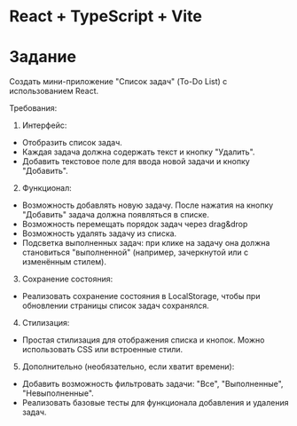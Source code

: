 # React + TypeScript + Vite

# Задание

Создать мини-приложение "Список задач" (To-Do List) с использованием React.

Требования:

1. Интерфейс:
 - Отобразить список задач.
 - Каждая задача должна содержать текст и кнопку "Удалить".
 - Добавить текстовое поле для ввода новой задачи и кнопку "Добавить".

2. Функционал:
 - Возможность добавлять новую задачу. После нажатия на кнопку "Добавить" задача должна появляться в списке.
-  Возможность перемещать порядок задач через drag&amp;drop
 - Возможность удалять задачу из списка.
 - Подсветка выполненных задач: при клике на задачу она должна становиться "выполненной" (например, зачеркнутой или с изменённым стилем).

3. Сохранение состояния:
 - Реализовать сохранение состояния в LocalStorage, чтобы при обновлении страницы список задач сохранялся.

4. Стилизация:
 - Простая стилизация для отображения списка и кнопок. Можно использовать CSS или встроенные стили.

5. Дополнительно (необязательно, если хватит времени):
 - Добавить возможность фильтровать задачи: "Все", "Выполненные", "Невыполненные".
 - Реализовать базовые тесты для функционала добавления и удаления задач.
